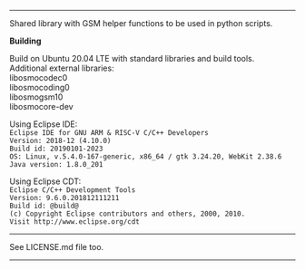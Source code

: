 
---

Shared library with GSM helper functions to be used in python scripts.  


**Building**  

Build on Ubuntu 20.04 LTE with standard libraries and build tools.  
Additional external libraries:  
libosmocodec0  
libosmocoding0  
libosmogsm10  
libosmocore-dev  


Using Eclipse IDE:  
`Eclipse IDE for GNU ARM & RISC-V C/C++ Developers`  
`Version: 2018-12 (4.10.0)`  
`Build id: 20190101-2023`  
`OS: Linux, v.5.4.0-167-generic, x86_64 / gtk 3.24.20, WebKit 2.38.6`  
`Java version: 1.8.0_201`  



Using Eclipse CDT:  
`Eclipse C/C++ Development Tools`  
`Version: 9.6.0.201812111211`  
`Build id: @build@`  
`(c) Copyright Eclipse contributors and others, 2000, 2010.`  
`Visit http://www.eclipse.org/cdt`  

---

See LICENSE.md file too.

---
